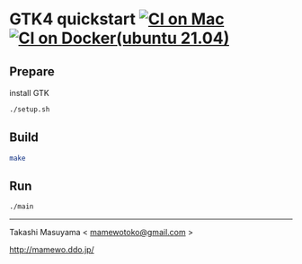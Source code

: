 GTK4 quickstart [![CI on Mac](https://github.com/mamewotoko/gtk4_quickstart/actions/workflows/build_mac.yml/badge.svg)](https://github.com/mamewotoko/gtk4_quickstart/actions/workflows/build_mac.yml) [![CI on Docker(ubuntu 21.04)](https://github.com/mamewotoko/gtk4_quickstart/actions/workflows/build_docker.yml/badge.svg)](https://github.com/mamewotoko/gtk4_quickstart/actions/workflows/build_docker.yml)
=====================================================

Prepare
-------

install GTK

```bash
./setup.sh
```

Build
------

```bash
make
```

Run
----

```bash
./main
```

----
Takashi Masuyama < mamewotoko@gmail.com >

http://mamewo.ddo.jp/
